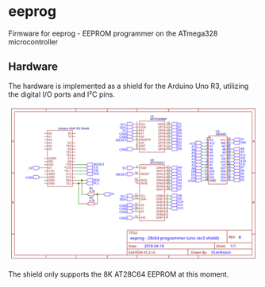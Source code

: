 # eeprog
Firmware for eeprog - EEPROM programmer on the ATmega328 microcontroller

## Hardware

The hardware is implemented as a shield for the Arduino Uno R3, utilizing the digital I/O ports and I²C pins.

![](docs/schematic-eeprog-arduino-uno.svg)

The shield only supports the 8K AT28C64 EEPROM at this moment.
